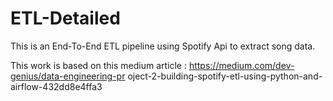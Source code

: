 # ETL-Detailed

This is an End-To-End ETL pipeline using Spotify Api to extract song data.

This work is based on this medium article :
https://medium.com/dev-genius/data-engineering-pr
oject-2-building-spotify-etl-using-python-and-airflow-432dd8e4ffa3